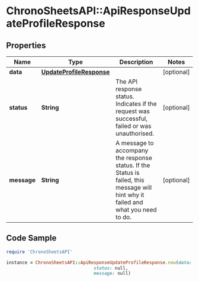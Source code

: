 # ChronoSheetsAPI::ApiResponseUpdateProfileResponse

## Properties

Name | Type | Description | Notes
------------ | ------------- | ------------- | -------------
**data** | [**UpdateProfileResponse**](UpdateProfileResponse.md) |  | [optional] 
**status** | **String** | The API response status. Indicates if the request was successful, failed or was unauthorised. | [optional] 
**message** | **String** | A message to accompany the response status.  If the Status is failed, this message will hint why it failed and what you need to do. | [optional] 

## Code Sample

```ruby
require 'ChronoSheetsAPI'

instance = ChronoSheetsAPI::ApiResponseUpdateProfileResponse.new(data: null,
                                 status: null,
                                 message: null)
```


